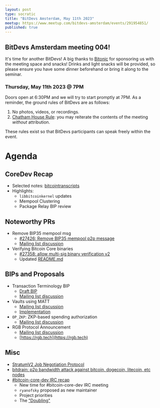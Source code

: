 ```yaml
---
layout: post
type: socratic
title: "BitDevs Amsterdam, May 11th 2023"
meetup: https://www.meetup.com/bitdevs-amsterdam/events/291954851/
published: true
---
```


## BitDevs Amsterdam meeting 004!

It's time for another BitDevs! A big thanks to [Bitonic](https://bitonic.nl/) for sponsoring us with the meeting space and snacks! Drinks and light snacks will be provided, so please ensure you have some dinner beforehand or bring it along to the seminar.

### Thursday, May 11th 2023 @ 7PM

Doors open at 6:30PM and we will try to start promptly at 7PM. As a reminder, the ground rules of BitDevs are as follows:

1. No photos, videos, or recordings.
1. [Chatham House Rule](https://en.wikipedia.org/wiki/Chatham_House_Rule): you may
   reiterate the contents of the meeting *without* attribution.

These rules exist so that BitDevs participants can speak freely within the event.

# Agenda

## CoreDev Recap

* Selected notes: [bitcointranscripts](https://github.com/bitcointranscripts/bitcointranscripts/pull/247/files)
* Highlights:
  * `libbitcoinkernel` updates
  * Mempool Clustering
  * Package Relay BIP review

## Noteworthy PRs

* Remove BIP35 mempool msg
  * [#27426: Remove BIP35 mempool p2p message](https://github.com/bitcoin/bitcoin/pull/27426)
  * [Mailing list discussion](https://lists.linuxfoundation.org/pipermail/bitcoin-dev/2023-April/021562.html)
* Verifying Bitcoin Core binaries
  * [#27358: allow multi-sig binary verification v2](https://github.com/bitcoin/bitcoin/pull/27358)
  * Updated [README.md](https://github.com/bitcoin/bitcoin/blob/master/contrib/verify-binaries/README.md)

## BIPs and Proposals

* Transaction Terminology BIP
  * [Draft BIP](https://github.com/Xekyo/bips/pull/1)
  * [Mailing list discussion](https://lists.linuxfoundation.org/pipermail/bitcoin-dev/2023-April/021550.html)
* Vaults using MATT
  * [Mailing list discussion](https://lists.linuxfoundation.org/pipermail/bitcoin-dev/2023-April/021588.html)
  * [Implementation](https://github.com/bitcoin-inquisition/bitcoin/compare/24.0...bigspider:bitcoin-inquisition:matt-vault)
* `OP_ZKP`: ZKP-based spending authorization
  * [Mailing list discussion](https://lists.linuxfoundation.org/pipermail/bitcoin-dev/2023-April/021592.html)
* RGB Protocol Announcement
  * [Mailing list discussion](https://lists.linuxfoundation.org/pipermail/bitcoin-dev/2023-April/021554.html)
  * [https://rgb.tech](https://rgb.tech)

## Misc

* [StratumV2 Job Negotiation Protocol](https://stratumprotocol.org/blog/stratumv2-jn-announcement/)
* [bitdrain: p2p bandwidth attack against bitcoin, dogecoin, litecoin, etc nodes]()
* [#bitcoin-core-dev IRC recap](https://gnusha.org/bitcoin-core-dev/2023-05-04.log)
  * New time for #bitcoin-core-dev IRC meeting
  * `ryanofsky` proposed as new maintainer
  * Project priorities
  * The ["Doubling"](https://mempool.space/block/00000000000000000000a2ebd1f41ec71b7864162216279406c47c6429783f01)
